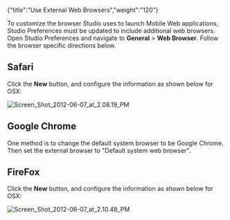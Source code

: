 {"title":"Use External Web Browsers","weight":"120"} 

To customize the browser Studio uses to launch Mobile Web applications, Studio Preferences must be updated to include additional web browsers. Open Studio Preferences and navigate to **General** \> **Web Browser**. Follow the browser specific directions below.

## Safari

Click the **New** button, and configure the information as shown below for OSX:

![Screen_Shot_2012-06-07_at_2.08.19_PM](/Images/appc/download/attachments/31524299/Screen_Shot_2012-06-07_at_2.08.19_PM.png)

## Google Chrome

One method is to change the default system browser to be Google Chrome. Then set the external browser to "Default system web browser".

## FireFox

Click the **New** button, and configure the information as shown below for OSX:

![Screen_Shot_2012-06-07_at_2.10.48_PM](/Images/appc/download/attachments/31524299/Screen_Shot_2012-06-07_at_2.10.48_PM.png)
